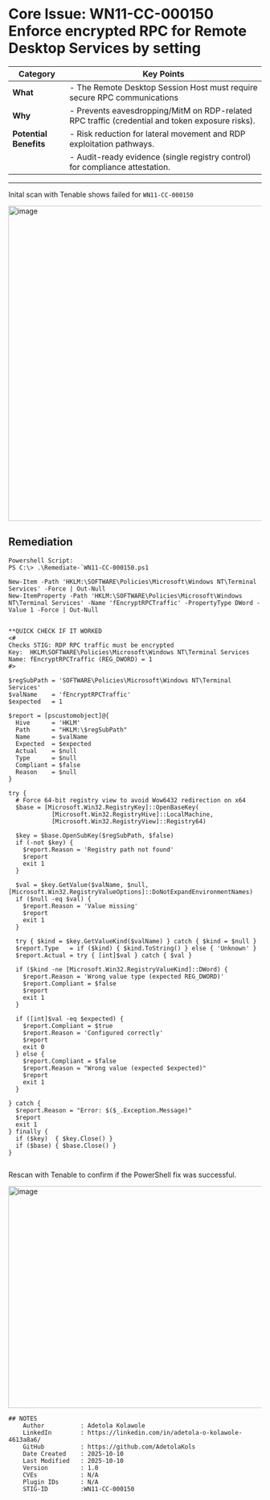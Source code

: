 # Core Issue: WN11-CC-000150 Enforce encrypted RPC for Remote Desktop Services by setting

| Category            | Key Points                                                                 |
|---------------------|-----------------------------------------------------------------------------|
| **What**            | - The Remote Desktop Session Host must require secure RPC communications |
| **Why**             | - Prevents eavesdropping/MitM on RDP-related RPC traffic (credential and token exposure risks). |
| **Potential Benefits** | - Risk reduction for lateral movement and RDP exploitation pathways.
|                        | - Audit-ready evidence (single registry control) for compliance attestation. |

---
Inital scan with Tenable shows failed for `WN11-CC-000150`

<img width="1533" height="626" alt="image" src="https://github.com/user-attachments/assets/96de158c-4a15-432c-8168-40982bf5fd36" />


## Remediation
    Powershell Script:
    PS C:\> .\Remediate-`WN11-CC-000150.ps1
```
New-Item -Path 'HKLM:\SOFTWARE\Policies\Microsoft\Windows NT\Terminal Services' -Force | Out-Null
New-ItemProperty -Path 'HKLM:\SOFTWARE\Policies\Microsoft\Windows NT\Terminal Services' -Name 'fEncryptRPCTraffic' -PropertyType DWord -Value 1 -Force | Out-Null


**QUICK CHECK IF IT WORKED
<# 
Checks STIG: RDP RPC traffic must be encrypted
Key:  HKLM\SOFTWARE\Policies\Microsoft\Windows NT\Terminal Services
Name: fEncryptRPCTraffic (REG_DWORD) = 1
#>

$regSubPath = 'SOFTWARE\Policies\Microsoft\Windows NT\Terminal Services'
$valName    = 'fEncryptRPCTraffic'
$expected   = 1

$report = [pscustomobject]@{
  Hive      = 'HKLM'
  Path      = "HKLM:\$regSubPath"
  Name      = $valName
  Expected  = $expected
  Actual    = $null
  Type      = $null
  Compliant = $false
  Reason    = $null
}

try {
  # Force 64-bit registry view to avoid Wow6432 redirection on x64
  $base = [Microsoft.Win32.RegistryKey]::OpenBaseKey(
            [Microsoft.Win32.RegistryHive]::LocalMachine,
            [Microsoft.Win32.RegistryView]::Registry64)

  $key = $base.OpenSubKey($regSubPath, $false)
  if (-not $key) {
    $report.Reason = 'Registry path not found'
    $report
    exit 1
  }

  $val = $key.GetValue($valName, $null, [Microsoft.Win32.RegistryValueOptions]::DoNotExpandEnvironmentNames)
  if ($null -eq $val) {
    $report.Reason = 'Value missing'
    $report
    exit 1
  }

  try { $kind = $key.GetValueKind($valName) } catch { $kind = $null }
  $report.Type   = if ($kind) { $kind.ToString() } else { 'Unknown' }
  $report.Actual = try { [int]$val } catch { $val }

  if ($kind -ne [Microsoft.Win32.RegistryValueKind]::DWord) {
    $report.Reason = 'Wrong value type (expected REG_DWORD)'
    $report.Compliant = $false
    $report
    exit 1
  }

  if ([int]$val -eq $expected) {
    $report.Compliant = $true
    $report.Reason = 'Configured correctly'
    $report
    exit 0
  } else {
    $report.Compliant = $false
    $report.Reason = "Wrong value (expected $expected)"
    $report
    exit 1
  }

} catch {
  $report.Reason = "Error: $($_.Exception.Message)"
  $report
  exit 1
} finally {
  if ($key)  { $key.Close() }
  if ($base) { $base.Close() }
}


```
Rescan with Tenable to confirm if the PowerShell fix was successful.

<img width="1495" height="441" alt="image" src="https://github.com/user-attachments/assets/f8a12319-a253-4318-a436-b9fd3dc496d7" />

```
## NOTES
    Author          : Adetola Kolawole
    LinkedIn        : https://linkedin.com/in/adetola-o-kolawole-4613a8a6/
    GitHub          : https://github.com/AdetolaKols
    Date Created    : 2025-10-10
    Last Modified   : 2025-10-10
    Version         : 1.0
    CVEs            : N/A
    Plugin IDs      : N/A
    STIG-ID         :WN11-CC-000150
